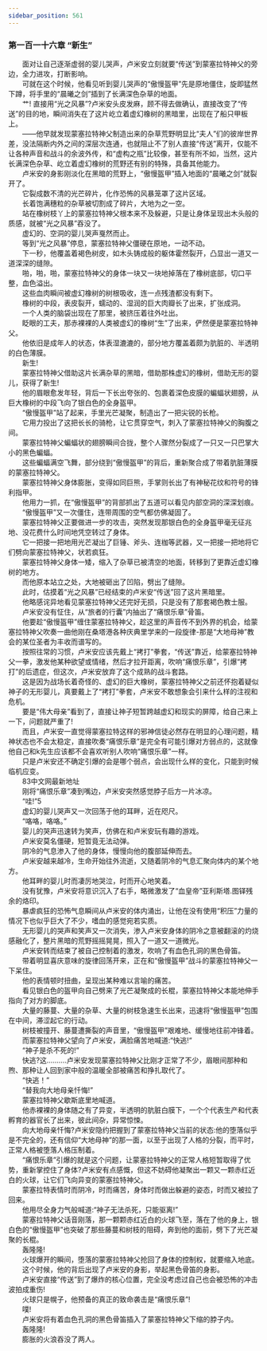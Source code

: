 ```yaml
---
sidebar_position: 561
---
```

### 第一百一十六章 “新生”  


　　面对让自己逐渐虚弱的婴儿哭声，卢米安立刻就要“传送”到蒙塞拉特神父的旁边，全力进攻，打断影响。  
　　可就在这个时候，他看见听到婴儿哭声的“傲慢盔甲”先是原地僵住，旋即猛然下蹲，将手里的“晨曦之剑”插到了长满深色杂草的地面。  
　　艹! 直接用“光之风暴”?卢米安头皮发麻，顾不得去做确认，直接改变了“传送”的目的地，瞬间消失在了这片屹立着虚幻橡树的黑暗里，出现在了船只甲板上。  
　　——他早就发现蒙塞拉特神父制造出来的杂草荒野明显比“夫人”们的彼岸世界差，没法隔断内外之间的深层次连通，也就阻止不了别人直接“传送”离开，仅能不让各种声音和战斗的余波外传，和“虚构之瓶”比较像，甚至有所不如，当然，这片长满深色杂草、屹立着虚幻橡树的荒野还有别的特殊，具备其他能力。  
　　卢米安的身影刚淡化在黑暗的荒野上，“傲慢盔甲”插入地面的“晨曦之剑”就裂开了。  
　　它裂成数不清的光芒碎片，化作恐怖的风暴笼罩了这片区域。  
　　长着饱满穗粒的杂草被切割成了碎片，大地为之一空。  
　　站在橡树枝丫上的蒙塞拉特神父根本来不及躲避，只是让身体呈现出木头般的质感，就被“光之风暴”吞没了。  
　　虚幻的、空洞的婴儿哭声戛然而止。  
　　等到“光之风暴”停息，蒙塞拉特神父僵硬在原地，一动不动。  
　　下一秒，他覆盖着褐色树皮，如木头铸成般的躯体霍然裂开，凸显出一道又一道深深的缝隙。  
　　啪，啪，啪，蒙塞拉特神父的身体一块又一块地掉落在了橡树底部，切口平整，血色溢出。  
　　这些血肉瞬间被虚幻橡树的树根吸收，连一点残渣都没有剩下。  
　　橡树的中段，表皮裂开，蠕动的、湿润的巨大肉瓣长了出来，扩张成洞。  
　　一个人类的脑袋出现在了那里，被挤压着往外吐出。  
　　眨眼的工夫，那赤裸裸的人类被虚幻的橡树“生”了出来，俨然便是蒙塞拉特神父。  
　　他依旧是成年人的状态，体表湿漉漉的，部分地方覆盖着颇为肮脏的、半透明的白色薄膜。  
　　新生!  
　　蒙塞拉特神父借助这片长满杂草的黑暗，借助那株虚幻的橡树，借助无形的婴儿，获得了新生!  
　　他的眉眼愈发年轻，背后一下长出夸张的、包裹着深色皮膜的蝙蝠状翅膀，从巨大橡树的中段飞向了银白色的全身盔甲。  
　　“傲慢盔甲”站了起来，手里光芒凝聚，制造出了一把尖锐的长枪。  
　　它用力投出了这把长长的骑枪，让它贯穿空气，刺入了蒙塞拉特神父的胸腹之间。  
　　蒙塞拉特神父蝙蝠状的翅膀瞬间合拢，整个人骤然分裂成了一只又一只巴掌大小的黑色蝙蝠。  
　　这些蝙蝠满空飞舞，部分绕到“傲慢盔甲”的背后，重新聚合成了带着肮脏薄膜的蒙塞拉特神父。  
　　蒙塞拉特神父身体膨胀，变得如同巨熊，手掌则长出了有神秘花纹和符号的锋利指甲。  
　　他用力一抓，在“傲慢盔甲”的背部抓出了五道可以看见内部空洞的深深划痕。  
　　“傲慢盔甲”又一次僵住，连带周围的空气都仿佛凝固了。  
　　蒙塞拉特神父正要做进一步的攻击，突然发现那银白色的全身盔甲毫无征兆地、没花费什么时间地凭空转过了身体。  
　　它一把接一把地用光芒凝出了巨锤、斧头、连枷等武器，又一把接一把地将它们劈向蒙塞拉特神父，状若疯狂。  
　　蒙塞拉特神父身体一矮，缩入了杂草已被清空的地面，转移到了更靠近虚幻橡树的地方。  
　　而他原本站立之处，大地被砸出了凹陷，劈出了缝隙。  
　　此时，估摸着“光之风暴”已经结束的卢米安“传送”回了这片黑暗里。  
　　他略感诧异地看见蒙塞拉特神父还完好无损，只是没有了那套褐色教士服。  
　　卢米安没有怔住，从“旅者的行囊”内抽出了“痛恨乐章”骨笛。  
　　他要趁“傲慢盔甲”缠住蒙塞拉特神父，趁这里的声音传不到外界的机会，给蒙塞拉特神父吹奏一曲他刚在桑塔港各种庆典里学来的一段旋律-那是“大地母神”教会的某位圣者为丰收而谱写的。  
　　按照往常的习惯，卢米安应该先戴上“拷打”拳套，“传送”靠近，给蒙塞拉特神父一拳，激发他某种欲望或情绪，然后才拉开距离，吹响“痛恨乐章”，引爆“拷打”的后遗症，但这次，卢米安放弃了这个成熟的战斗套路。  
　　这是因为战场长着奇怪的、虚幻的巨大橡树，蒙塞拉特神父之前还怀抱着疑似神子的无形婴儿，真要戴上了“拷打”拳套，卢米安不敢想象会引来什么样的注视和危机。  
　　要是“伟大母亲”看到了，直接让神子短暂跨越虚幻和现实的屏障，给自己来上一下，问题就严重了!  
　　而且，卢米安一直觉得蒙塞拉特这样的邪神信徒必然存在明显的心理问题，精神状态也不会太稳定，直接吹奏“痛恨乐章”是完全有可能引爆对方弱点的，这就像他自己和k先生应该都不会喜欢听别人吹响“痛恨乐章”一样。  
　　只是卢米安还不确定引爆的会是哪个弱点，会出现什么样的变化，只能到时候临机应变。  
　　83中文网最新地址  
　　刚将“痛恨乐章”凑到嘴边，卢米安突然感觉脖子后方一片冰凉。  
　　“哇!”5  
　　虚幻的婴儿哭声又一次回荡于他的耳畔，近在咫尺。  
　　“咯咯，咯咯。”  
　　婴儿的哭声迅速转为笑声，仿佛在和卢米安玩有趣的游戏。  
　　卢米安莫名僵硬，短暂竟无法动弹。  
　　阴冷的气息渗入了他的身体，慢慢向他的腹部延伸而去。  
　　卢米安越来越冷，生命开始往外流逝，又随着阴冷的气息汇聚向体内的某个地方。  
　　他耳畔的婴儿时而凄厉地哭泣，时而开心地笑着。  
　　没有犹豫，卢米安将意识沉入了右手，略微激发了“血皇帝”亚利斯塔.图铎残余的烙印。  
　　暴虐疯狂的恐怖气息瞬间从卢米安的体内涌出，让他在没有使用“积压”力量的情况下也似乎巨大了不少，嗜血的感觉宛若实质。  
　　无形婴儿的哭声和笑声又一次消失，渗入卢米安身体的阴冷之意被翻滚的灼烧感融化了，整片黑暗的荒野摇摇晃晃，照入了一道又一道微光。  
　　卢米安转而结束了被自己控制着的激发，吹响了有血色孔洞的黑色骨笛。  
　　带着明显喜庆意味的旋律回荡开来，正在和“傲慢盔甲”战斗的蒙塞拉特神父一下呆住。  
　　他的表情顿时扭曲，呈现出某种难以言喻的痛苦。  
　　看见银白色的盔甲向自己劈来了光芒凝聚成的长棍，蒙塞拉特神父本能地伸手指向了对方的脚底。  
　　大量的藤蔓、大量的杂草、大量的树枝急速生长出来，迅速将“傲慢盔甲”包围在中间，滞涩起它的行动。  
　　树枝被撞开、藤蔓遭撕裂的声音里，“傲慢盔甲”艰难地、缓慢地往前冲锋着。  
　　而蒙塞拉特神父望向了卢米安，满脸痛苦地喊道:“快逃!“  
　　“神子是杀不死的!”  
　　快逃?这.…..….卢米安发现蒙塞拉特神父比刚才正常了不少，眉眼间那种和煦、那种让人回到家中般的温暖全部被痛苦和挣扎取代了。  
　　“快逃！”  
　　“替我向大地母亲忏悔!”  
　　蒙塞拉特神父歇斯底里地喊道。  
　　他赤裸裸的身体随之有了异变，半透明的肮脏白膜下，一个个代表生产和代表孵育的器官长了出来，彼此间杂，异常惊悚。  
　　向大地母亲忏悔?卢米安隐约把握到了蒙塞拉特神父当前的状态:他的堕落似乎是不完全的，还有信仰“大地母神”的那一面，以至于出现了人格的分裂，而平时，正常人格被堕落人格压制着。  
　　“痛恨乐章”引爆的就是这个问题，让蒙塞拉特神父的正常人格短暂取得了优势，重新掌控住了身体?卢米安有点感慨，但这不妨碍他凝聚出一颗又一颗赤红近白的火球，让它们飞向异变的蒙塞拉特神父。  
　　蒙塞拉特表情时而阴冷，时而痛苦，身体时而做出躲避的姿态，时而又被拉了回来。  
　　他用尽全身力气般喊道:“神子无法杀死，只能驱离!”  
　　蒙塞拉特神父话音刚落，那一颗颗赤红近白的火球飞至，落在了他的身上，银白色的“傲慢盔甲”也突破了那些藤蔓和树枝的阻碍，奔到他的面前，劈下了光芒凝聚的长棍。  
　　轰隆隆!  
　　火球爆开的瞬间，堕落的蒙塞拉特神父抢回了身体的控制权，就要缩入地底。  
　　这个时候，他的背后出现了卢米安的身影，举起黑色骨笛的身影。  
　　卢米安直接“传送”到了爆炸的核心位置，完全没考虑过自己也会被恐怖的冲击波拍成重伤!  
　　火球只是幌子，他预备的真正的致命袭击是“痛恨乐章”!  
　　噗!  
　　卢米安将有着血色孔洞的黑色骨笛插入了蒙塞拉特神父下缩的脖子内。  
　　轰隆隆!  
　　膨胀的火浪吞没了两人。  
